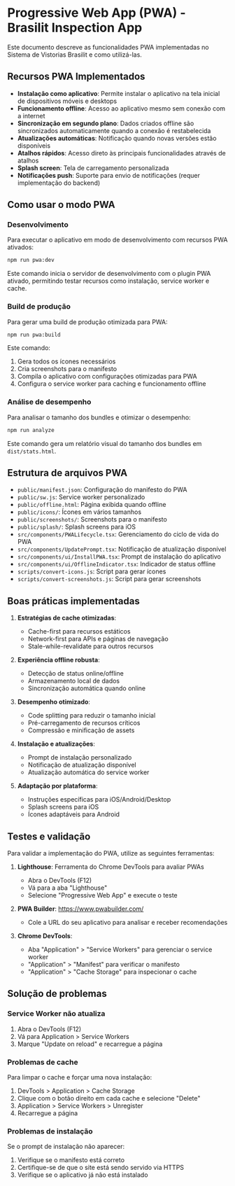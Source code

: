 # Progressive Web App (PWA) - Brasilit Inspection App

Este documento descreve as funcionalidades PWA implementadas no Sistema de Vistorias Brasilit e como utilizá-las.

## Recursos PWA Implementados

- **Instalação como aplicativo**: Permite instalar o aplicativo na tela inicial de dispositivos móveis e desktops
- **Funcionamento offline**: Acesso ao aplicativo mesmo sem conexão com a internet
- **Sincronização em segundo plano**: Dados criados offline são sincronizados automaticamente quando a conexão é restabelecida
- **Atualizações automáticas**: Notificação quando novas versões estão disponíveis
- **Atalhos rápidos**: Acesso direto às principais funcionalidades através de atalhos
- **Splash screen**: Tela de carregamento personalizada
- **Notificações push**: Suporte para envio de notificações (requer implementação do backend)

## Como usar o modo PWA

### Desenvolvimento

Para executar o aplicativo em modo de desenvolvimento com recursos PWA ativados:

```bash
npm run pwa:dev
```

Este comando inicia o servidor de desenvolvimento com o plugin PWA ativado, permitindo testar recursos como instalação, service worker e cache.

### Build de produção

Para gerar uma build de produção otimizada para PWA:

```bash
npm run pwa:build
```

Este comando:
1. Gera todos os ícones necessários
2. Cria screenshots para o manifesto
3. Compila o aplicativo com configurações otimizadas para PWA
4. Configura o service worker para caching e funcionamento offline

### Análise de desempenho

Para analisar o tamanho dos bundles e otimizar o desempenho:

```bash
npm run analyze
```

Este comando gera um relatório visual do tamanho dos bundles em `dist/stats.html`.

## Estrutura de arquivos PWA

- `public/manifest.json`: Configuração do manifesto do PWA
- `public/sw.js`: Service worker personalizado
- `public/offline.html`: Página exibida quando offline
- `public/icons/`: Ícones em vários tamanhos
- `public/screenshots/`: Screenshots para o manifesto
- `public/splash/`: Splash screens para iOS
- `src/components/PWALifecycle.tsx`: Gerenciamento do ciclo de vida do PWA
- `src/components/UpdatePrompt.tsx`: Notificação de atualização disponível
- `src/components/ui/InstallPWA.tsx`: Prompt de instalação do aplicativo
- `src/components/ui/OfflineIndicator.tsx`: Indicador de status offline
- `scripts/convert-icons.js`: Script para gerar ícones
- `scripts/convert-screenshots.js`: Script para gerar screenshots

## Boas práticas implementadas

1. **Estratégias de cache otimizadas**:
   - Cache-first para recursos estáticos
   - Network-first para APIs e páginas de navegação
   - Stale-while-revalidate para outros recursos

2. **Experiência offline robusta**:
   - Detecção de status online/offline
   - Armazenamento local de dados
   - Sincronização automática quando online

3. **Desempenho otimizado**:
   - Code splitting para reduzir o tamanho inicial
   - Pré-carregamento de recursos críticos
   - Compressão e minificação de assets

4. **Instalação e atualizações**:
   - Prompt de instalação personalizado
   - Notificação de atualização disponível
   - Atualização automática do service worker

5. **Adaptação por plataforma**:
   - Instruções específicas para iOS/Android/Desktop
   - Splash screens para iOS
   - Ícones adaptáveis para Android

## Testes e validação

Para validar a implementação do PWA, utilize as seguintes ferramentas:

1. **Lighthouse**: Ferramenta do Chrome DevTools para avaliar PWAs
   - Abra o DevTools (F12)
   - Vá para a aba "Lighthouse"
   - Selecione "Progressive Web App" e execute o teste

2. **PWA Builder**: https://www.pwabuilder.com/
   - Cole a URL do seu aplicativo para analisar e receber recomendações

3. **Chrome DevTools**:
   - Aba "Application" > "Service Workers" para gerenciar o service worker
   - "Application" > "Manifest" para verificar o manifesto
   - "Application" > "Cache Storage" para inspecionar o cache

## Solução de problemas

### Service Worker não atualiza

1. Abra o DevTools (F12)
2. Vá para Application > Service Workers
3. Marque "Update on reload" e recarregue a página

### Problemas de cache

Para limpar o cache e forçar uma nova instalação:

1. DevTools > Application > Cache Storage
2. Clique com o botão direito em cada cache e selecione "Delete"
3. Application > Service Workers > Unregister
4. Recarregue a página

### Problemas de instalação

Se o prompt de instalação não aparecer:
1. Verifique se o manifesto está correto
2. Certifique-se de que o site está sendo servido via HTTPS
3. Verifique se o aplicativo já não está instalado

